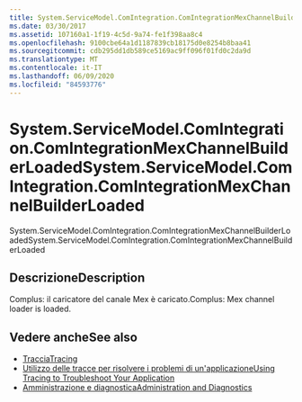 ```yaml
---
title: System.ServiceModel.ComIntegration.ComIntegrationMexChannelBuilderLoaded
ms.date: 03/30/2017
ms.assetid: 107160a1-1f19-4c5d-9a74-fe1f398aa8c4
ms.openlocfilehash: 9100cbe64a1d1187839cb18175d0e8254b8baa41
ms.sourcegitcommit: cdb295dd1db589ce5169ac9ff096f01fd0c2da9d
ms.translationtype: MT
ms.contentlocale: it-IT
ms.lasthandoff: 06/09/2020
ms.locfileid: "84593776"
---
```

# <a name="systemservicemodelcomintegrationcomintegrationmexchannelbuilderloaded"></a><span data-ttu-id="ad6c4-102">System.ServiceModel.ComIntegration.ComIntegrationMexChannelBuilderLoaded</span><span class="sxs-lookup"><span data-stu-id="ad6c4-102">System.ServiceModel.ComIntegration.ComIntegrationMexChannelBuilderLoaded</span></span>
<span data-ttu-id="ad6c4-103">System.ServiceModel.ComIntegration.ComIntegrationMexChannelBuilderLoaded</span><span class="sxs-lookup"><span data-stu-id="ad6c4-103">System.ServiceModel.ComIntegration.ComIntegrationMexChannelBuilderLoaded</span></span>  
  
## <a name="description"></a><span data-ttu-id="ad6c4-104">Descrizione</span><span class="sxs-lookup"><span data-stu-id="ad6c4-104">Description</span></span>  
 <span data-ttu-id="ad6c4-105">Complus: il caricatore del canale Mex è caricato.</span><span class="sxs-lookup"><span data-stu-id="ad6c4-105">Complus: Mex channel loader is loaded.</span></span>  
  
## <a name="see-also"></a><span data-ttu-id="ad6c4-106">Vedere anche</span><span class="sxs-lookup"><span data-stu-id="ad6c4-106">See also</span></span>

- [<span data-ttu-id="ad6c4-107">Traccia</span><span class="sxs-lookup"><span data-stu-id="ad6c4-107">Tracing</span></span>](index.md)
- [<span data-ttu-id="ad6c4-108">Utilizzo delle tracce per risolvere i problemi di un'applicazione</span><span class="sxs-lookup"><span data-stu-id="ad6c4-108">Using Tracing to Troubleshoot Your Application</span></span>](using-tracing-to-troubleshoot-your-application.md)
- [<span data-ttu-id="ad6c4-109">Amministrazione e diagnostica</span><span class="sxs-lookup"><span data-stu-id="ad6c4-109">Administration and Diagnostics</span></span>](../index.md)
